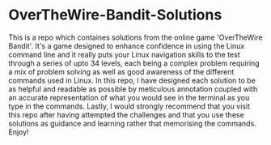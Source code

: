 # OverTheWire-Bandit-Solutions

This is a repo which containes solutions from the online game 'OverTheWire Bandit'. It's a game designed to enhance confidence in using the Linux command line and it really puts your Linux navigation skills to the test through a series of upto 34 levels, each being a complex problem requiring a mix of problem solving as well as good awareness of the different commands used in Linux. In this repo, I have designed each solution to be as helpful and readable as possible by meticulous annotation coupled with an accurate representation of what you would see in the terminal as you type in the commands. Lastly, I would strongly recommend that you visit this repo after having attempted the challenges and that you use these solutions as guidance and learning rather that memorising the commands. Enjoy!
